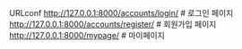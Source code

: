 URLconf
http://127.0.0.1:8000/accounts/login/ # 로그인 페이지
http://127.0.0.1:8000/accounts/register/ # 회원가입 페이지
http://127.0.0.1:8000/mypage/ # 마이페이지

